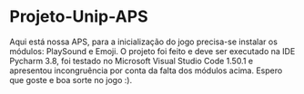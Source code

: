 # Projeto-Unip-APS
Aqui está nossa APS, para a inicialização do jogo precisa-se instalar os módulos: PlaySound e Emoji. O projeto foi feito e deve ser executado na IDE Pycharm 3.8, foi testado no Microsoft Visual Studio Code 1.50.1 e apresentou incongruência por conta da falta dos módulos acima. Espero que goste e boa sorte no jogo :).
